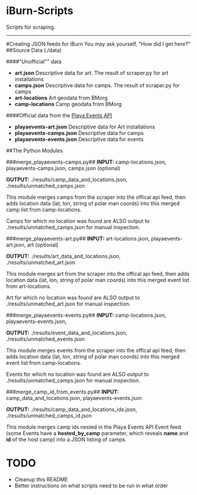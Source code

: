 iBurn-Scripts
=============

Scripts for scraping.

----------------

#Creating JSON feeds for iBurn
You may ask yourself, "How did I get here?"
##Source Data (./data)

####"Unofficial"" data

+ **art.json** Descriptive data for art. The result of scraper.py for art installations
+ **camps.json** Descriptive data for camps. The result of scraper.py for camps
+ **art-locations** Art geodata from BMorg
+ **camp-locations** Camp geodata from BMorg

####Official data from the [Playa Events API](http://playaevents.burningman.com/api/0.2/docs/)
+ **playaevents-art.json** Descriptive data for Art installations
+ **playaevents-camps.json** Descriptive data for camps
+ **playaevents-events.json** Descriptive data for events

##The Python Modules


###merge_playaevents-camps.py##
**INPUT:** camp-locations.json, playaevents-camps.json, camps.json (optional)

**OUTPUT:** ./results/camp_data_and_locations.json, ./results/unmatched_camps.json

This module merges camps from the scraper into the offical api feed, then adds location data (lat, lon, string of polar man coords) into this merged camp list from camp-locations.

Camps for which no location was found are ALSO output to ./results/unmatched_camps.json for manual inspection.

###merge_playaevents-art.py##
**INPUT:** art-locations.json, playaevents-art.json, art (optional)

**OUTPUT:** ./results/art_data_and_locations.json, ./results/unmatched_art.json

This module merges art from the scraper into the offical api feed, then adds location data (lat, lon, string of polar man coords) into this merged event list from art-locations.

Art for which no location was found are ALSO output to ./results/unmatched_art.json for manual inspection.

###merge_playaevents-events.py##
**INPUT:** camp-locations.json, playaevents-events.json,

**OUTPUT:** ./results/event_data_and_locations.json, ./results/unmatched_events.json

This module merges events from the scraper into the offical api feed, then adds location data (lat, lon, string of polar man coords) into this merged event list from camp-locations.

Events for which no location was found are ALSO output to ./results/unmatched_camps.json for manual inspection.

###merge_camp_id_from_events.py##
**INPUT:** camp_data_and_locations.json, playaevents-events.json

**OUTPUT:** ./results/camp_data_and_locations_ids.json, ./results/unmatched_camps_id.json

This module merges camp ids nested in the Playa Events API Event feed (some Events have a **hosted_by_camp** parameter, which reveals **name** and **id** of the host camp) into a JSON listing of camps.

# TODO

* Cleanup this README
* Better instructions on what scripts need to be run in what order